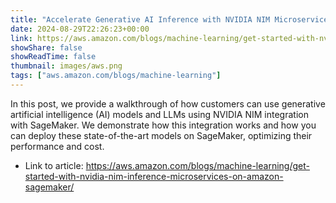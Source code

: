 ```yaml
---
title: "Accelerate Generative AI Inference with NVIDIA NIM Microservices on Amazon SageMaker"
date: 2024-08-29T22:26:23+00:00
link: https://aws.amazon.com/blogs/machine-learning/get-started-with-nvidia-nim-inference-microservices-on-amazon-sagemaker/
showShare: false
showReadTime: false
thumbnail: images/aws.png
tags: ["aws.amazon.com/blogs/machine-learning"]
---
```

In this post, we provide a walkthrough of how customers can use generative artificial intelligence (AI) models and LLMs using NVIDIA NIM integration with SageMaker. We demonstrate how this integration works and how you can deploy these state-of-the-art models on SageMaker, optimizing their performance and cost.

- Link to article: https://aws.amazon.com/blogs/machine-learning/get-started-with-nvidia-nim-inference-microservices-on-amazon-sagemaker/